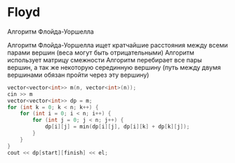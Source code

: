 # Floyd

Алгоритм Флойда-Уоршелла

Алгоритм Флойда-Уоршелла ищет кратчайшие расстояния между всеми парами вершин (веса могут быть отрицательными)
Алгоритм использует матрицу смежности
Алгоритм перебирает все пары вершин, а так же некоторую серединную вершину (путь между двумя вершинами обязан пройти через эту вершину)

```cpp
vector<vector<int>> m(n, vector<int>(n));
cin >> m
vector<vector<int>> dp = m;
for (int k = 0; k < n; k++) {
    for (int i = 0; i < n; i++) {
        for (int j = 0; j < n; j++) {
            dp[i][j] = min(dp[i][j], dp[i][k] + dp[k][j]);
        }
    }
}
cout << dp[start][finish] << el;
```